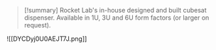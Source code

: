 
>[!summary]
Rocket Lab's in-house designed and built cubesat dispenser. Available in 1U, 3U and 6U form factors (or larger on request).

![[DYCDyj0U0AEJT7J.png]]